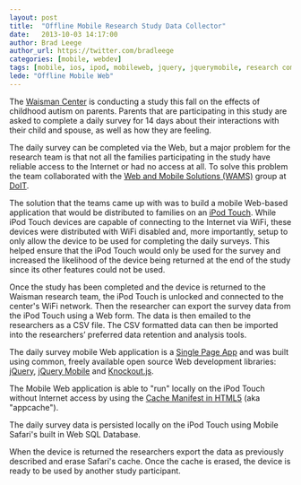 ```yaml
---
layout: post
title:  "Offline Mobile Research Study Data Collector"
date:   2013-10-03 14:17:00
author: Brad Leege
author_url: https://twitter.com/bradleege
categories: [mobile, webdev]
tags: [mobile, ios, ipod, mobileweb, jquery, jquerymobile, research computing, data collection, appcache, html5, javascript]
lede: "Offline Mobile Web"
---
```


The [Waisman Center](http://www.waisman.wisc.edu) is conducting a study this fall on the effects of childhood autism on parents. Parents that are participating in this study are asked to complete a daily survey for 14 days about their interactions with their child and spouse, as well as how they are feeling.  

The daily survey can be completed via the Web, but a major problem for the research team is that not all the families participating in the study have reliable access to the Internet or had no access at all.  To solve this problem the team collaborated with the [Web and Mobile Solutions (WAMS)](https://www.doit.wisc.edu/about/departments/#adi) group at [DoIT](http://www.doit.wisc.edu).

The solution that the teams came up with was to build a mobile Web-based application that would be distributed to families on an [iPod Touch](http://www.apple.com/ipod-touch/). While iPod Touch devices are capable of connecting to the Internet via WiFi, these devices were distributed with WiFi disabled and, more importantly, setup to only allow the device to be used for completing the daily surveys. This helped ensure that the iPod Touch would only be used for the survey and increased the likelihood of the device being returned at the end of the study since its other features could not be used.  

Once the study has been completed and the device is returned to the Waisman research team, the iPod Touch is unlocked and connected to the center's WiFi network. Then the researcher can export the survey data from the iPod Touch using a Web form.  The data is then emailed to the researchers as a CSV file.  The CSV formatted data can then be imported into the researchers’ preferred data retention and analysis tools.

The daily survey mobile Web application is a [Single Page App](http://en.wikipedia.org/wiki/Single-page_application) and was built using common, freely available open source Web development libraries: [jQuery](http://jquery.com), [jQuery Mobile](http://jquerymobile.com) and [Knockout.js](http://knockoutjs.com).

The Mobile Web application is able to "run" locally on the iPod Touch without Internet access by using the [Cache Manifest in HTML5](http://en.wikipedia.org/wiki/Cache_manifest_in_HTML5) (aka "appcache").  

The daily survey data is persisted locally on the iPod Touch using Mobile Safari's built in Web SQL Database.  

When the device is returned the researchers export the data as previously described and erase Safari's cache.  Once the cache is erased, the device is ready to be used by another study participant.
